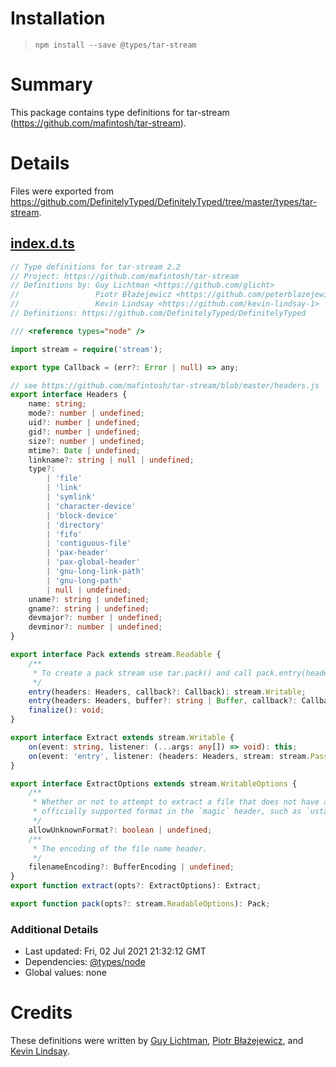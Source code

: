 # Installation
> `npm install --save @types/tar-stream`

# Summary
This package contains type definitions for tar-stream (https://github.com/mafintosh/tar-stream).

# Details
Files were exported from https://github.com/DefinitelyTyped/DefinitelyTyped/tree/master/types/tar-stream.
## [index.d.ts](https://github.com/DefinitelyTyped/DefinitelyTyped/tree/master/types/tar-stream/index.d.ts)
````ts
// Type definitions for tar-stream 2.2
// Project: https://github.com/mafintosh/tar-stream
// Definitions by: Guy Lichtman <https://github.com/glicht>
//                 Piotr Błażejewicz <https://github.com/peterblazejewicz>
//                 Kevin Lindsay <https://github.com/kevin-lindsay-1>
// Definitions: https://github.com/DefinitelyTyped/DefinitelyTyped

/// <reference types="node" />

import stream = require('stream');

export type Callback = (err?: Error | null) => any;

// see https://github.com/mafintosh/tar-stream/blob/master/headers.js
export interface Headers {
    name: string;
    mode?: number | undefined;
    uid?: number | undefined;
    gid?: number | undefined;
    size?: number | undefined;
    mtime?: Date | undefined;
    linkname?: string | null | undefined;
    type?:
        | 'file'
        | 'link'
        | 'symlink'
        | 'character-device'
        | 'block-device'
        | 'directory'
        | 'fifo'
        | 'contiguous-file'
        | 'pax-header'
        | 'pax-global-header'
        | 'gnu-long-link-path'
        | 'gnu-long-path'
        | null | undefined;
    uname?: string | undefined;
    gname?: string | undefined;
    devmajor?: number | undefined;
    devminor?: number | undefined;
}

export interface Pack extends stream.Readable {
    /**
     * To create a pack stream use tar.pack() and call pack.entry(header, [callback]) to add tar entries.
     */
    entry(headers: Headers, callback?: Callback): stream.Writable;
    entry(headers: Headers, buffer?: string | Buffer, callback?: Callback): stream.Writable;
    finalize(): void;
}

export interface Extract extends stream.Writable {
    on(event: string, listener: (...args: any[]) => void): this;
    on(event: 'entry', listener: (headers: Headers, stream: stream.PassThrough, next: () => void) => void): this;
}

export interface ExtractOptions extends stream.WritableOptions {
    /**
     * Whether or not to attempt to extract a file that does not have an
     * officially supported format in the `magic` header, such as `ustar`.
     */
    allowUnknownFormat?: boolean | undefined;
    /**
     * The encoding of the file name header.
     */
    filenameEncoding?: BufferEncoding | undefined;
}
export function extract(opts?: ExtractOptions): Extract;

export function pack(opts?: stream.ReadableOptions): Pack;

````

### Additional Details
 * Last updated: Fri, 02 Jul 2021 21:32:12 GMT
 * Dependencies: [@types/node](https://npmjs.com/package/@types/node)
 * Global values: none

# Credits
These definitions were written by [Guy Lichtman](https://github.com/glicht), [Piotr Błażejewicz](https://github.com/peterblazejewicz), and [Kevin Lindsay](https://github.com/kevin-lindsay-1).
